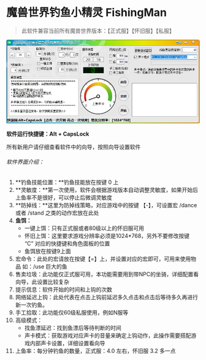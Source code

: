 # 魔兽世界钓鱼小精灵 FishingMan

> 此软件兼容当前所有魔兽世界版本：【正式服】【怀旧服】【私服】

![](FishingMan/FishingMan.png)

**软件运行快捷键：Alt + CapsLock**

所有新用户请仔细查看软件中的向导，按照向导设置软件

###### 软件界面介绍：

1. **钓鱼技能位置：**钓鱼技能放在按键 0 上
2. **灵敏度：**第一次使用，软件会根据游戏版本自动调整灵敏度，如果开始后上鱼率不是很好，可以停止后微调灵敏度
3. **防掉线：**这里为防掉线策略，对应游戏中的按键 【-】，可设置宏 /dance  或者 /stand 之类的动作宏放在此处
4. **鱼饵：**
   - 一键上饵：只有正式服或者80级以上的怀旧服可用
   - 怀旧上饵：这里要求游戏分辨率必须是1024*768，另外不要修改按键 “C” 对应的快捷键和角色面板的位置
   - 鱼饵放在按键9上面
5. 宏命令：此处的宏请放在按键【=】上，并设置对应的宏即可，可用来使用物品 如：/use 巨大的鱼
6. 售卖垃圾：此功能仅正式服可用，本功能需要用到带NPC的坐骑，详细配置看向导，此设置比较复杂
7. 提示信息：软件开始的时间和上钩的次数
8. 网络延迟上钩：此处代表在点击上钩前延迟多久点击和点击后等待多久再进行新一次钓鱼。
9. 手工拾取：此功能仅60级私服使用，例如N服等
10. 高级模式：
    - 找鱼漂延迟：找到鱼漂后等待判断的时间
    - 声卡模式：获取游戏对应声卡的音量来确定上钩动作，此操作需要搭配游戏内部声卡设置，详细设置看向导
11. 上鱼率：每分钟钓鱼的数量，正式服：4.0 左右，怀旧服 3.2 多一点